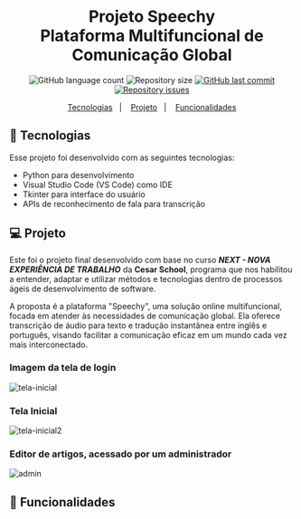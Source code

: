 <h1 align="center">
  Projeto Speechy <br>
  Plataforma Multifuncional de Comunicação Global
</h1>

<p align="center">
  <img alt="GitHub language count" src="https://img.shields.io/github/languages/count/fabiana2015/projeto-base-conhecimento">

  <img alt="Repository size" src="https://img.shields.io/github/repo-size/fabiana2015/projeto-base-conhecimento">

  <a href="https://github.com/GuilhermeManzano/projeto-base-conhecimento/master">
    <img alt="GitHub last commit" src="https://img.shields.io/github/last-commit/fabiana2015/projeto-base-conhecimento">
  </a>

  <a href="https://github.com/GuilhermeManzano/projeto-base-conhecimento/issues">
    <img alt="Repository issues" src="https://img.shields.io/github/issues/fabiana2015/projeto-base-conhecimento">
  </a>
</p>

<p align="center">
  <a href="#-tecnologias">Tecnologias</a>&nbsp;&nbsp;&nbsp;|&nbsp;&nbsp;&nbsp;
  <a href="#-projeto">Projeto</a>&nbsp;&nbsp;&nbsp;|&nbsp;&nbsp;&nbsp;
  <a href="#-funcionalidades">Funcionalidades</a>
</p>

## 🚀 Tecnologias

Esse projeto foi desenvolvido com as seguintes tecnologias:

- Python para desenvolvimento
- Visual Studio Code (VS Code) como IDE
- Tkinter para interface do usuário
- APIs de reconhecimento de fala para transcrição

## 💻 Projeto
  Este foi o projeto final desenvolvido com base no curso  *__NEXT - NOVA EXPERIÊNCIA DE TRABALHO__* da **Cesar School**, programa que nos habilitou a entender, adaptar e utilizar métodos e tecnologias dentro de processos ágeis de desenvolvimento de software. 
  
  A proposta é a plataforma "Speechy", uma solução online multifuncional, focada em atender às necessidades de comunicação global. Ela oferece transcrição de áudio para texto e tradução instantânea entre inglês e português, visando facilitar a comunicação eficaz em um mundo cada vez mais interconectado.

### Imagem da tela de login

![tela-inicial](https://user-images.githubusercontent.com/54365007/79679994-177e4f80-81e1-11ea-8cd0-323d2047dc99.jpg)

### Tela Inicial

![tela-inicial2](https://user-images.githubusercontent.com/54365007/79680015-4e546580-81e1-11ea-947a-74b18392f8ca.jpg)

### Editor de artigos, acessado por um administrador

![admin](https://user-images.githubusercontent.com/54365007/79680026-75129c00-81e1-11ea-8afd-657b715f0db5.jpg)

## 📝 Funcionalidades

